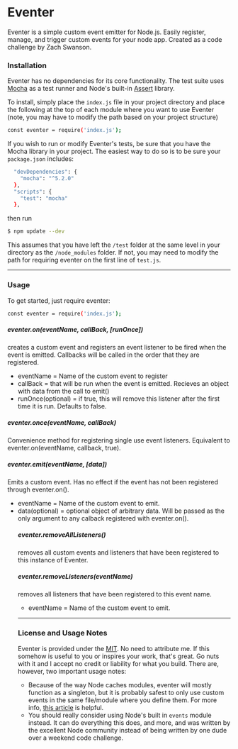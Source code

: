 # Eventer

Eventer is a simple custom event emitter for Node.js.  Easily register, manage, and trigger custom events for your node app.  Created as a code challenge by Zach Swanson.

### Installation

Eventer has no dependencies for its core functionality.  The test suite uses [Mocha](https://mochajs.org/) as a test runner and Node's built-in [Assert](https://nodejs.org/api/assert.html) library.

To install, simply place the `index.js` file in your project directory and place the following at the top of each module where you want to use Eventer (note, you may have to modify the path based on your project structure)

```sh
const eventer = require('index.js');
```

If you wish to run or modify Eventer's tests, be sure that you have the Mocha library in your project.  The easiest way to do so is to be sure your `package.json` includes:

```sh
  "devDependencies": {
    "mocha": "^5.2.0"
  },
  "scripts": {
    "test": "mocha"
  },
```
then run
```sh
$ npm update --dev
```
This assumes that you have left the `/test` folder at the same level in your directory as the `/node_modules` folder.  If not, you may need to modify the path for requiring eventer on the first line of `test.js`.

***

### Usage

To get started, just require eventer:
```sh
const eventer = require('index.js');
```

##### eventer.on(eventName, callBack, [runOnce])
creates a custom event and registers an event listener to be fired when the event is emitted.  Callbacks will be called in the order that they are registered.
  * eventName = <String> Name of the custom event to register
  * callBack = <Function> that will be run when the event is emitted.  Recieves an object with data from the call to emit()
  * runOnce(optional) = <Boolean> if true, this will remove this listener after the first time it is run.  Defaults to false.



##### eventer.once(eventName, callBack)
Convenience method for registering single use event listeners.  Equivalent to eventer.on(eventName, callback, true).


##### eventer.emit(eventName, [data])
Emits a custom event.  Has no effect if the event has not been registered through eventer.on().
  * eventName = <String> Name of the custom event to emit.
  * data(optional) = <Object> optional object of arbitrary data.  Will be passed as the only argument to any calback registered with eventer.on().


##### eventer.removeAllListeners()
removes all custom events and listeners that have been registered to this instance of Eventer.


##### eventer.removeListeners(eventName)
removes all listeners that have been registered to this event name.
  * eventName = <String> Name of the custom event to emit.


***

 ### License and Usage Notes
Eventer is provided under the [MIT](https://opensource.org/licenses/MIT).  No need to attribute me.  If this somehow is useful to you or inspires your work, that's great.  Go nuts with it and I accept no credit or liability for what you build.  There are, however, two important usage notes:
  * Because of the way Node caches modules, eventer will mostly function as a singleton, but it is probably safest to only use custom events in the same file/module where you define them.  For more info, [this article](https://derickbailey.com/2016/03/09/creating-a-true-singleton-in-node-js-with-es6-symbols/) is helpful.
  * You should really consider using Node's built in `events` module instead.  It can do everything this does, and more, and was written by the excellent Node community instead of being written by one dude over a weekend code challenge.  
